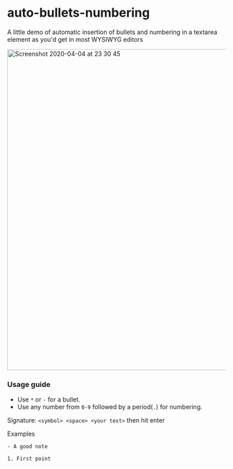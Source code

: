 # auto-bullets-numbering

A little demo of automatic insertion of bullets and numbering in a textarea element as you'd get in most WYSIWYG editors

<img width="739" alt="Screenshot 2020-04-04 at 23 30 45" src="https://user-images.githubusercontent.com/26261917/78462679-56ce7b80-76cc-11ea-9f34-966cfcc9d33d.png">

### Usage guide

- Use `*` or `-` for a bullet.
- Use any number from `0-9` followed by a period(`.`) for numbering.

Signature: `<symbol> <space> <your text>` then hit enter

Examples

```
- A good note

1. First point
```
